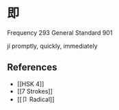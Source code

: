 # 即
Frequency 293
General Standard 901

jí
promptly, quickly, immediately

## References
- [[HSK 4]]
- [[7 Strokes]]
- [[卩 Radical]]